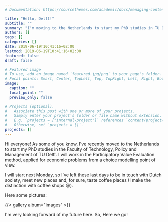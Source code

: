 ```yaml
---
# Documentation: https://sourcethemes.com/academic/docs/managing-content/

title: "Hello, Delft!"
subtitle: ""
summary: "I'm moving to the Netherlands to start my PhD studies in TU Delft."
authors: []
tags: []
categories: []
date: 2019-06-19T10:41:16+02:00
lastmod: 2019-06-19T10:41:16+02:00
featured: false
draft: false

# Featured image
# To use, add an image named `featured.jpg/png` to your page's folder.
# Focal points: Smart, Center, TopLeft, Top, TopRight, Left, Right, BottomLeft, Bottom, BottomRight.
image:
  caption: ""
  focal_point: ""
  preview_only: false

# Projects (optional).
#   Associate this post with one or more of your projects.
#   Simply enter your project's folder or file name without extension.
#   E.g. `projects = ["internal-project"]` references `content/project/deep-learning/index.md`.
#   Otherwise, set `projects = []`.
projects: []
---
```


Hi everyone! As some of you know, I've recently moved to the Netherlands to start my PhD studies in the Faculty of Technology, Policy and Management of TU Delft. I will work in the Participatory Value Evaluation method, applied for economic problems from a choice modelling point of view.

I will start next Monday, so I've left these last days to be in touch with Dutch society, meet new places and, for sure, taste coffee places (I make the distinction with coffee shops :laughing:).

Here some pictures:

{{< gallery album="images" >}}

I'm very looking forward of my future here. So, Here we go!
